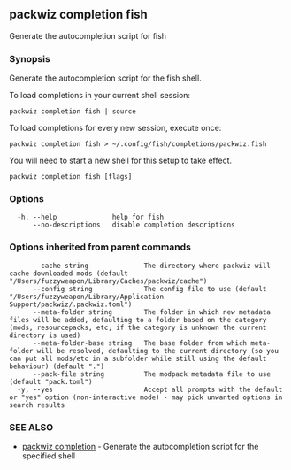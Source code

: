 ## packwiz completion fish

Generate the autocompletion script for fish

### Synopsis

Generate the autocompletion script for the fish shell.

To load completions in your current shell session:

	packwiz completion fish | source

To load completions for every new session, execute once:

	packwiz completion fish > ~/.config/fish/completions/packwiz.fish

You will need to start a new shell for this setup to take effect.


```
packwiz completion fish [flags]
```

### Options

```
  -h, --help              help for fish
      --no-descriptions   disable completion descriptions
```

### Options inherited from parent commands

```
      --cache string              The directory where packwiz will cache downloaded mods (default "/Users/fuzzyweapon/Library/Caches/packwiz/cache")
      --config string             The config file to use (default "/Users/fuzzyweapon/Library/Application Support/packwiz/.packwiz.toml")
      --meta-folder string        The folder in which new metadata files will be added, defaulting to a folder based on the category (mods, resourcepacks, etc; if the category is unknown the current directory is used)
      --meta-folder-base string   The base folder from which meta-folder will be resolved, defaulting to the current directory (so you can put all mods/etc in a subfolder while still using the default behaviour) (default ".")
      --pack-file string          The modpack metadata file to use (default "pack.toml")
  -y, --yes                       Accept all prompts with the default or "yes" option (non-interactive mode) - may pick unwanted options in search results
```

### SEE ALSO

* [packwiz completion](packwiz_completion.md)	 - Generate the autocompletion script for the specified shell

